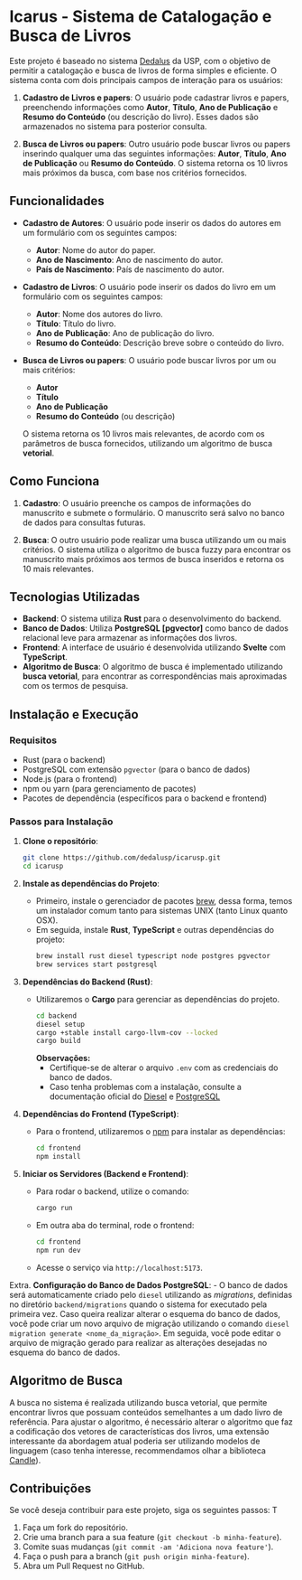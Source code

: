 # Icarus - Sistema de Catalogação e Busca de Livros

Este projeto é baseado no sistema [Dedalus](https://dedalus.usp.br) da USP, com o objetivo de permitir a catalogação e busca de livros de forma simples e eficiente. O sistema conta com dois principais campos de interação para os usuários:

1. **Cadastro de Livros e papers**: O usuário pode cadastrar livros e papers, preenchendo informações como **Autor**, **Título**, **Ano de Publicação** e **Resumo do Conteúdo** (ou descrição do livro). Esses dados são armazenados no sistema para posterior consulta.

2. **Busca de Livros ou papers**: Outro usuário pode buscar livros ou papers inserindo qualquer uma das seguintes informações: **Autor**, **Título**, **Ano de Publicação** ou **Resumo do Conteúdo**. O sistema retorna os 10 livros mais próximos da busca, com base nos critérios fornecidos.

## Funcionalidades

- **Cadastro de Autores**: O usuário pode inserir os dados do autores em um formulário com os seguintes campos:
  - **Autor**: Nome do autor do paper.
  - **Ano de Nascimento**: Ano de nascimento do autor.
  - **País de Nascimento**: País de nascimento do autor.

- **Cadastro de Livros**: O usuário pode inserir os dados do livro em um formulário com os seguintes campos:
  - **Autor**: Nome dos autores do livro.
  - **Título**: Título do livro.
  - **Ano de Publicação**: Ano de publicação do livro.
  - **Resumo do Conteúdo**: Descrição breve sobre o conteúdo do livro.

- **Busca de Livros ou papers**: O usuário pode buscar livros por um ou mais critérios:
  - **Autor**
  - **Título**
  - **Ano de Publicação**
  - **Resumo do Conteúdo** (ou descrição)

  O sistema retorna os 10 livros mais relevantes, de acordo com os parâmetros de busca fornecidos, utilizando um algoritmo de busca **vetorial**.

## Como Funciona

1. **Cadastro**: O usuário preenche os campos de informações do manuscrito e submete o formulário. O manuscrito será salvo no banco de dados para consultas futuras.

2. **Busca**: O outro usuário pode realizar uma busca utilizando um ou mais critérios. O sistema utiliza o algoritmo de busca fuzzy para encontrar os manuscrito mais próximos aos termos de busca inseridos e retorna os 10 mais relevantes.

## Tecnologias Utilizadas

- **Backend**: O sistema utiliza **Rust** para o desenvolvimento do backend.
- **Banco de Dados**: Utiliza **PostgreSQL [pgvector]** como banco de dados relacional leve para armazenar as informações dos livros.
- **Frontend**: A interface de usuário é desenvolvida utilizando **Svelte** com **TypeScript**.
- **Algoritmo de Busca**: O algoritmo de busca é implementado utilizando **busca vetorial**, para encontrar as correspondências mais aproximadas com os termos de pesquisa.

## Instalação e Execução

### Requisitos

- Rust (para o backend)
- PostgreSQL com extensão `pgvector` (para o banco de dados)
- Node.js (para o frontend)
- npm ou yarn (para gerenciamento de pacotes)
- Pacotes de dependência (específicos para o backend e frontend)

### Passos para Instalação

1. **Clone o repositório**:
    ```bash
    git clone https://github.com/dedalusp/icarusp.git
    cd icarusp
    ```

2. **Instale as dependências do Projeto**:
    - Primeiro, instale o gerenciador de pacotes [brew](https://brew.sh/),
    dessa forma, temos um instalador comum tanto para sistemas UNIX (tanto
    Linux quanto OSX).
    - Em seguida, instale **Rust**, **TypeScript** e outras dependências do projeto:
      ```bash
      brew install rust diesel typescript node postgres pgvector
      brew services start postgresql
      ```

3. **Dependências do Backend (Rust)**:
    - Utilizaremos o **Cargo** para gerenciar as dependências do projeto.
      ```bash
      cd backend
      diesel setup
      cargo +stable install cargo-llvm-cov --locked
      cargo build
      ```
      **Observações:**
      - Certifique-se de alterar o arquivo `.env` com as credenciais do banco de dados.
      - Caso tenha problemas com a instalação, consulte a documentação oficial do [Diesel](https://diesel.rs/) e [PostgreSQL](https://www.postgresql.org/docs/14/index.html)

3. **Dependências do Frontend (TypeScript)**:
    - Para o frontend, utilizaremos o [npm](https://www.npmjs.com/) para instalar as dependências:
      ```bash
      cd frontend
      npm install
      ```

4. **Iniciar os Servidores (Backend e Frontend)**:
    - Para rodar o backend, utilize o comando:
      ```bash
      cargo run
      ```
    - Em outra aba do terminal, rode o frontend:
      ```bash
      cd frontend
      npm run dev
      ```
    - Acesse o serviço via `http://localhost:5173`.

Extra. **Configuração do Banco de Dados PostgreSQL**:
    - O banco de dados será automaticamente criado pelo `diesel` utilizando as *migrations*, definidas no diretório `backend/migrations` quando o sistema for executado pela primeira vez. Caso queira realizar alterar o esquema do banco de dados, você pode criar um novo arquivo de migração utilizando o comando `diesel migration generate <nome_da_migração>`. Em seguida, você pode editar o arquivo de migração gerado para realizar as alterações desejadas no esquema do banco de dados.

## Algoritmo de Busca

A busca no sistema é realizada utilizando busca vetorial, que permite encontrar livros que possuam conteúdos semelhantes a um dado livro de referência. Para ajustar o algoritmo, é necessário alterar o algoritmo que faz a codificação dos vetores de características dos livros, uma extensão interessante da abordagem atual poderia ser utilizando modelos de linguagem (caso tenha interesse, recommendamos olhar a biblioteca [Candle](https://github.com/huggingface/candle)).

## Contribuições

Se você deseja contribuir para este projeto, siga os seguintes passos: T

1. Faça um fork do repositório.
2. Crie uma branch para a sua feature (`git checkout -b minha-feature`).
3. Comite suas mudanças (`git commit -am 'Adiciona nova feature'`).
4. Faça o push para a branch (`git push origin minha-feature`).
5. Abra um Pull Request no GitHub.
